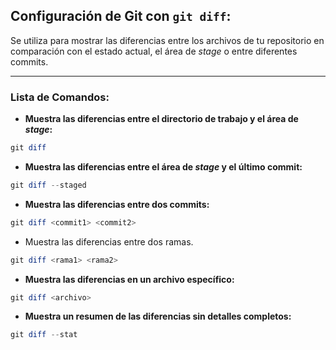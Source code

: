 ## **Configuración de Git con `git diff`**:
Se utiliza para mostrar las diferencias entre los archivos de tu repositorio en comparación con el estado actual, el área de _stage_ o entre diferentes commits.

---
### Lista de Comandos:
- **Muestra las diferencias entre el directorio de trabajo y el área de _stage_:**
```powershell
git diff
```
- **Muestra las diferencias entre el área de _stage_ y el último commit:**
```powershell
git diff --staged
```
* **Muestra las diferencias entre dos commits:**
```powershell
git diff <commit1> <commit2>
```
 * Muestra las diferencias entre dos ramas.
 ```powershell
 git diff <rama1> <rama2>
 ```
- **Muestra las diferencias en un archivo específico:**
```powershell
git diff <archivo>
``` 
- **Muestra un resumen de las diferencias sin detalles completos:**
```powershell
git diff --stat
```